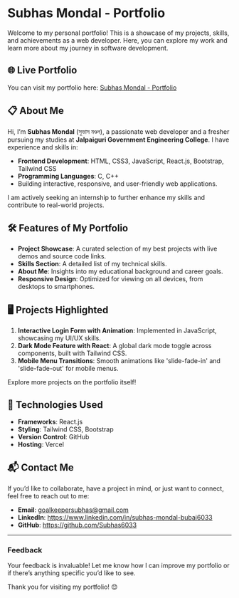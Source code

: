 # Subhas Mondal - Portfolio

Welcome to my personal portfolio! This is a showcase of my projects, skills, and achievements as a web developer. Here, you can explore my work and learn more about my journey in software development.

## 🌐 Live Portfolio
You can visit my portfolio here: [Subhas Mondal - Portfolio](https://portfolio-subhas-mondals-projects.vercel.app/)

## 📋 About Me
Hi, I’m **Subhas Mondal** (সুভাস মণ্ডল), a passionate web developer and a fresher pursuing my studies at **Jalpaiguri Government Engineering College**. I have experience and skills in:

- **Frontend Development**: HTML, CSS3, JavaScript, React.js, Bootstrap, Tailwind CSS
- **Programming Languages**: C, C++
- Building interactive, responsive, and user-friendly web applications.

I am actively seeking an internship to further enhance my skills and contribute to real-world projects.

## 🛠️ Features of My Portfolio
- **Project Showcase**: A curated selection of my best projects with live demos and source code links.
- **Skills Section**: A detailed list of my technical skills.
- **About Me**: Insights into my educational background and career goals.
- **Responsive Design**: Optimized for viewing on all devices, from desktops to smartphones.

## 🖥️ Projects Highlighted
1. **Interactive Login Form with Animation**: Implemented in JavaScript, showcasing my UI/UX skills.
2. **Dark Mode Feature with React**: A global dark mode toggle across components, built with Tailwind CSS.
3. **Mobile Menu Transitions**: Smooth animations like 'slide-fade-in' and 'slide-fade-out' for mobile menus.

Explore more projects on the portfolio itself!

## 🚀 Technologies Used
- **Frameworks**: React.js
- **Styling**: Tailwind CSS, Bootstrap
- **Version Control**: GitHub
- **Hosting**: Vercel

## 📬 Contact Me
If you’d like to collaborate, have a project in mind, or just want to connect, feel free to reach out to me:

- **Email**: goalkeepersubhas@gmail.com
- **LinkedIn**: https://www.linkedin.com/in/subhas-mondal-bubai6033
- **GitHub**: https://github.com/Subhas6033

---

### Feedback
Your feedback is invaluable! Let me know how I can improve my portfolio or if there’s anything specific you’d like to see.

Thank you for visiting my portfolio! 😊
